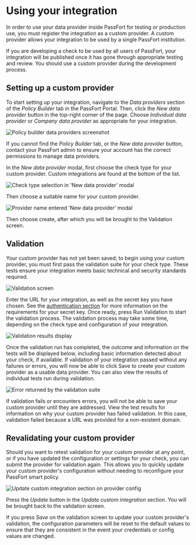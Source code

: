 # Using your integration

In order to use your data provider inside PassFort for testing or production
use, you must register the integration as a custom provider. A custom provider
allows your integration to be used by a single PassFort institution.

<aside>
  If you are developing a check to be used by all users of PassFort, your
  integration will be published once it has gone through appropriate testing
  and review. You should use a custom provider during the development process.
</aside>

## Setting up a custom provider

To start setting up your integration, navigate to the _Data providers_ section
of the _Policy Builder_ tab in the PassFort Portal. Then, click the
_New data provider_ button in the top-right corner of the page. Choose
_Individual data provider_ or _Company data provider_ as appropriate for your
integration.

![Policy builder data providers screenshot](images/validation-add-integration.png)

<aside>
    If you cannot find the <em>Policy Builder</em> tab, or the
    <em>New data provider</em> button, contact your PassFort admin to ensure
    your account has the correct permissions to manage data providers.
</aside>

In the _New data provider_ modal, first choose the check type for your custom
provider. Custom integrations are found at the bottom of the list.

![Check type selection in 'New data provider' modal](images/validation-choose-check-type.png)

Then choose a suitable name for your custom provider.

![Provider name entered 'New data provider' modal](images/validation-enter-check-name.png)

Then choose create, after which you will be brought to the Validation screen.

## Validation

Your custom provider has not yet been saved; to begin using your custom
provider, you must first pass the validation suite for your check type. These
tests ensure your integration meets basic technical and security standards
required.

![Validation screen](images/validation-screen.png)

Enter the URL for your integration, as well as the secret key you have chosen.
See the [authentication section](#authentication) for more information on the
requirements for your secret key. Once ready, press Run Validation to start the
validation process. The validation process may take some time, depending on the
check type and configuration of your integration.

![Validation results display](images/validation-results.png)

Once the validation run has completed, the outcome and information on the tests
will be displayed below, including basic information detected about your check,
if available. If validation of your integration passed without any failures or
errors, you will now be able to click Save to create your custom provider as a
usable data provider. You can also view the results of individual tests run
during validation.

![Error returned by the validation suite](images/validation-error.png)

If validation fails or encounters errors, you will not be able to save your
custom provider until they are addressed. View the test results for information
on why your custom provider has failed validation. In this case, validation
failed because a URL was provided for a non-existent domain.

## Revalidating your custom provider

Should you want to retest validation for your custom provider at any point, or
if you have updated the configuration or settings for your check, you can
submit the provider for validation again. This allows you to quickly update
your custom provider's configuration without needing to reconfigure your
PassFort smart policy.

![Update custom integration section on provider config](images/custom-provider-revalidate.png)

Press the _Update_ button in the _Update custom integration_ section. You will
be brought back to the validation screen.

<aside class="warning">
    If you press <em>Save</em> on the validation screen to update your custom
    provider's validation, the configuration parameters will be reset to the
    default values to ensure that they are consistent in the event your
    credentials or config values are changed.
</aside>